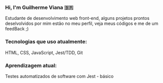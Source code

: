 ### Hi, I'm Guilherme Viana 🇧🇷

Estudante de desenvolvimento web front-end, alguns projetos prontos deselvolvidos por mim estão no meu perfil, veja meus códigos e me de um feedBack ;)

### Tecnologias que uso atualmente:

HTML, CSS, JavaScript, Jest/TDD, Git

### Aprendizagem atual: 
Testes automatizados de software com Jest - básico
